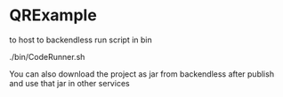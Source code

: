 # QRExample
to host to backendless run script in bin

./bin/CodeRunner.sh


You can also download the project as jar from backendless after publish and use that jar in other services
